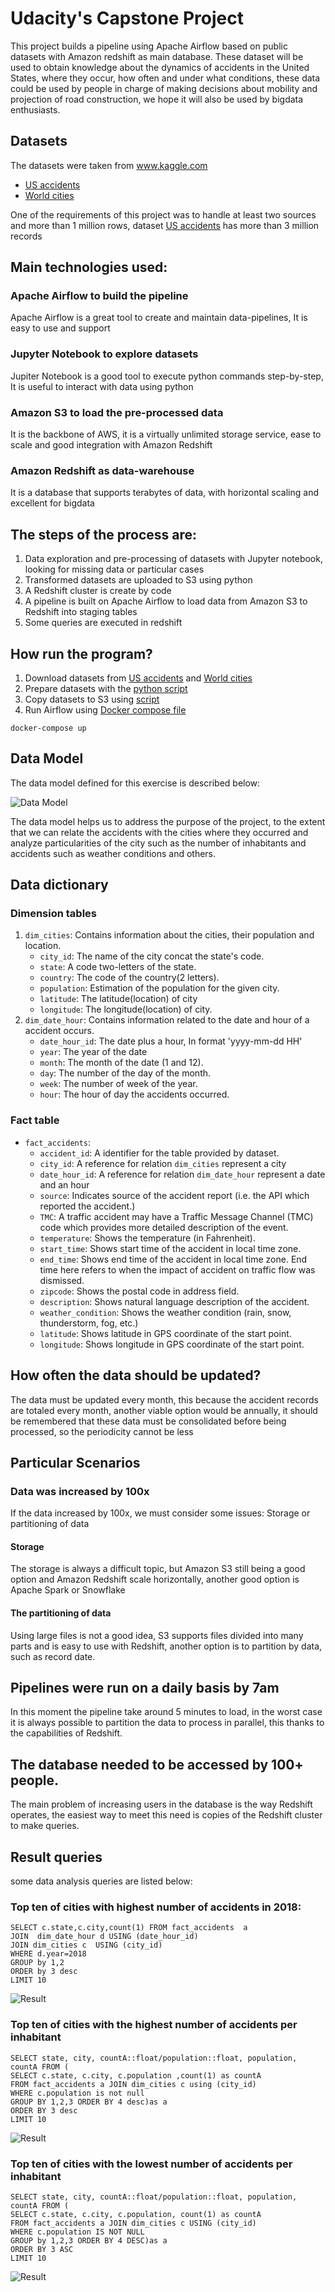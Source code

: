 # Udacity's Capstone Project

This project builds a pipeline using Apache Airflow based on public datasets with Amazon redshift as main database.
These dataset will be used to obtain knowledge about the dynamics of accidents in the United States, where they occur, how often and under what conditions, these data could be used by people in charge of making decisions about mobility and projection of road construction, we hope it will also be used by bigdata enthusiasts.

## Datasets
The datasets were taken from www.kaggle.com

- [US accidents](https://smoosavi.org/datasets/us_accidents)  
- [World cities](https://www.kaggle.com/okfn/world-cities)

One of the requirements of this project was to handle at least two sources and more than 1 million rows,
 dataset [US accidents](https://smoosavi.org/datasets/us_accidents) has more than 3 million records

## Main technologies used:

### Apache Airflow to build the pipeline
Apache Airflow is a great tool to create and maintain data-pipelines, It is easy to use and support

### Jupyter Notebook to explore datasets
Jupiter Notebook is a good tool to execute python commands step-by-step, It is useful to interact with data using python

### Amazon S3 to load the pre-processed data
It is the backbone of AWS, it is a virtually unlimited storage service, ease to scale and good integration with Amazon Redshift

### Amazon Redshift as data-warehouse
It is a database that supports terabytes of data, with horizontal scaling and excellent for bigdata

## The steps of the process are:

1. Data exploration and pre-processing of  datasets with Jupyter notebook, looking for missing data or particular cases
2. Transformed datasets are uploaded to S3 using python
3. A Redshift cluster is create by code
4. A pipeline is built on Apache Airflow to load data from Amazon S3 to Redshift into staging tables
5. Some queries are executed in redshift

## How run the program?

1. Download datasets from [US accidents](https://smoosavi.org/datasets/us_accidents) and [World cities](https://www.kaggle.com/okfn/world-cities)
2. Prepare datasets with the [python script]("https://github.com/mrdavidhidalgo/udacity-data-engineering-capstone/blob/master/1%20Explore%20and%20Assess%20the%20Data/prepared_datasets.py)
3. Copy datasets to S3 using [script](https://github.com/mrdavidhidalgo/udacity-data-engineering-capstone/blob/master/2%20Define%20the%20Data%20Model/load_s3.py)
4. Run Airflow using [Docker compose file](https://github.com/mrdavidhidalgo/udacity-data-engineering-capstone/blob/master/3%20Run%20ETL%20to%20Model%20the%20Data/docker-compose.yml)
```
docker-compose up
```

## Data Model

The data model defined for this exercise is described below:

![Data Model](images/table_relations.png)

The data model helps us to address the purpose of the project, to the extent that we can relate the accidents with the cities where they occurred and analyze particularities of the city such as the number of inhabitants and accidents such as weather conditions and others.

## Data dictionary

### Dimension tables

1. `dim_cities`: Contains information about the cities, their population and location.
   * `city_id`: The name of the city concat the state's code.
   * `state`: A code two-letters of the state.
   * `country`: The code of the country(2 letters).
   * `population`: Estimation of the population for the given city.
   * `latitude`: The latitude(location) of city
   * `longitude`: The longitude(location) of city.
2. `dim_date_hour`: Contains information related to the date and hour  of a accident occurs.
   * `date_hour_id`: The date plus a hour, In format 'yyyy-mm-dd HH'
   * `year`: The year of the date
   * `month`: The month of the date (1 and 12).
   * `day`: The number of the day of the month.
   * `week`: The number of week of the year.
   * `hour`: The hour of day the accidents occurred.

### Fact table

* `fact_accidents`:
  * `accident_id`: A identifier for the table provided by dataset.
  * `city_id`: A reference for relation `dim_cities` represent a city
  * `date_hour_id`:  A reference for relation `dim_date_hour` represent a date and an hour
  * `source`: Indicates source of the accident report (i.e. the API which reported the accident.)
  * `TMC`: A traffic accident may have a Traffic Message Channel (TMC) code which provides more detailed description of the event.
  * `temperature`: Shows the temperature (in Fahrenheit).
  * `start_time`: Shows start time of the accident in local time zone.
  * `end_time`: Shows end time of the accident in local time zone. End time here refers to when the impact of accident on traffic flow was dismissed.
  * `zipcode`: Shows the postal code in address field.
  * `description`: Shows natural language description of the accident.
  * `weather_condition`: Shows the weather condition (rain, snow, thunderstorm, fog, etc.)
  * `latitude`: Shows latitude in GPS coordinate of the start point.
  * `longitude`: Shows longitude in GPS coordinate of the start point.


## How often the data should be updated?
The data must be updated every month, this because the accident records are totaled every month, another viable option would be annually, it should be remembered that these data must be consolidated before being processed, so the periodicity cannot be less

## Particular Scenarios

### Data was increased by 100x

If the data increased by 100x, we must consider some issues: Storage or partitioning of data

#### Storage
The storage is always a difficult topic, but Amazon S3 still being a good option and Amazon Redshift scale horizontally, another good option is Apache Spark or Snowflake

#### The partitioning of data
Using large files is not a good idea, S3 supports files divided into many parts and is easy to use with Redshift, another option is to partition by data, such as record date.

## Pipelines were run on a daily basis by 7am
In this moment the pipeline take around 5 minutes to load, in the worst case it is always possible to partition the data to process in parallel, this thanks to the capabilities of Redshift.

## The database needed to be accessed by 100+ people.

The main problem of increasing users in the database is the way Redshift operates, the easiest way to meet this need is copies of the Redshift cluster to make queries.


## Result queries

some data analysis queries are listed below:

### Top ten of cities with highest number of accidents in 2018:

```
SELECT c.state,c.city,count(1) FROM fact_accidents  a
JOIN  dim_date_hour d USING (date_hour_id)
JOIN dim_cities c  USING (city_id)
WHERE d.year=2018
GROUP by 1,2
ORDER by 3 desc
LIMIT 10
```
![Result](images/query_result_1.png)  

### Top ten of cities with the highest number of accidents per inhabitant

```
SELECT state, city, countA::float/population::float, population, countA FROM (
SELECT c.state, c.city, c.population ,count(1) as countA
FROM fact_accidents a JOIN dim_cities c using (city_id)
WHERE c.population is not null
GROUP BY 1,2,3 ORDER BY 4 desc)as a
ORDER BY 3 desc
LIMIT 10
```
![Result](images/query_result_2.png)


### Top ten of cities with the lowest number of accidents per inhabitant
```
SELECT state, city, countA::float/population::float, population, countA FROM (
SELECT c.state, c.city, c.population, count(1) as countA
FROM fact_accidents a JOIN dim_cities c USING (city_id)
WHERE c.population IS NOT NULL
GROUP by 1,2,3 ORDER BY 4 DESC)as a
ORDER BY 3 ASC
LIMIT 10  
```
![Result](images/query_result_3.png)
